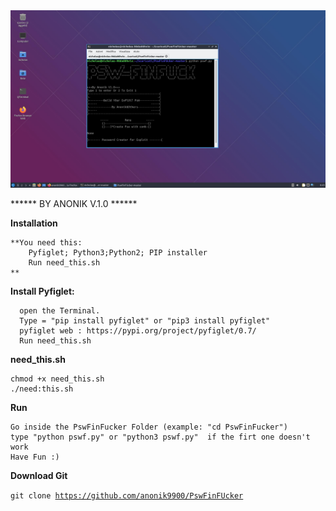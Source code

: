 <img src="https://raw.githubusercontent.com/anonik9900/PswFinFUcker/master/screen.jpg">
                                                                                      
******   BY ANONIK V.1.0  ******



**Installation**

    **You need this: 
        Pyfiglet; Python3;Python2; PIP installer
        Run need_this.sh
    **
    
    
 **Install Pyfiglet:** 
   
      open the Terminal.
      Type = "pip install pyfiglet" or "pip3 install pyfiglet"
      pyfiglet web : https://pypi.org/project/pyfiglet/0.7/
      Run need_this.sh
      
**need_this.sh**
      
    chmod +x need_this.sh
    ./need:this.sh

**Run**

    Go inside the PswFinFucker Folder (example: "cd PswFinFucker")
    type "python pswf.py" or "python3 pswf.py"  if the firt one doesn't work
    Have Fun :)  
    
**Download Git**

 <code>git clone https://github.com/anonik9900/PswFinFUcker</code>
